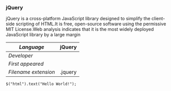 ### jQuery
jQuery is a cross-platform JavaScript library designed to simplify the client-side scripting of HTML.It is free, open-source software using the permissive MIT License.Web analysis indicates that it is the most widely deployed JavaScript library by a large margin

|_Language_|jQuery|
|-|-|
|_Developer_||
|_First appeared_||
|_Filename extension_|.jquery|

```HelloWorld.jquery
$("html").text("Hello World!");